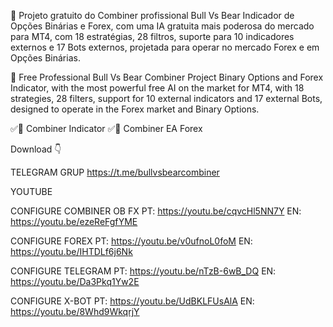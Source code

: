 💎 Projeto gratuito do Combiner profissional Bull Vs Bear Indicador de Opções Binárias e Forex, com uma IA gratuita mais poderosa do mercado para MT4, com 18 estratégias, 28 filtros, suporte para 10 indicadores externos e 17 Bots externos, projetada para operar no mercado Forex e em Opções Binárias.

💎 Free Professional Bull Vs Bear Combiner Project Binary Options and Forex Indicator, with the most powerful free AI on the market for MT4, with 18 strategies, 28 filters, support for 10 external indicators and 17 external Bots, designed to operate in the Forex market and Binary Options.

✅🤖 Combiner Indicator
✅🤖 Combiner EA Forex

Download 👇

TELEGRAM GRUP
https://t.me/bullvsbearcombiner

YOUTUBE

CONFIGURE COMBINER OB FX
PT:
https://youtu.be/cqvcHl5NN7Y
EN:
https://youtu.be/ezeReFgfYME

CONFIGURE FOREX
PT:
https://youtu.be/v0ufnoL0foM
EN:
https://youtu.be/IHTDLf6j6Nk

CONFIGURE TELEGRAM
PT:
https://youtu.be/nTzB-6wB_DQ
EN:
https://youtu.be/Da3Pkq1Yw2E

CONFIGURE X-BOT
PT:
https://youtu.be/UdBKLFUsAlA
EN:
https://youtu.be/8Whd9WkqrjY


